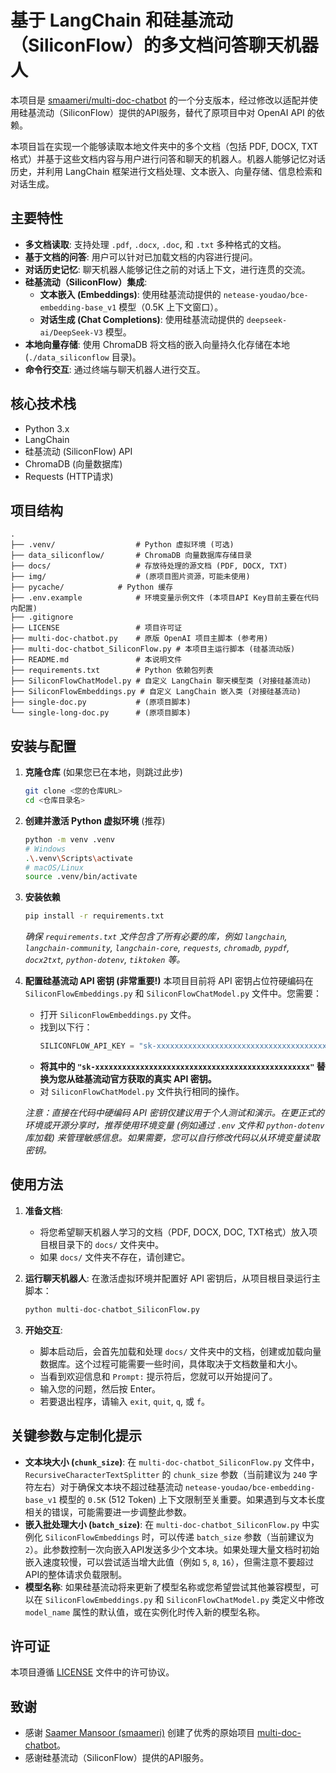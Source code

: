 # 基于 LangChain 和硅基流动（SiliconFlow）的多文档问答聊天机器人

本项目是 [smaameri/multi-doc-chatbot](https://github.com/smaameri/multi-doc-chatbot) 的一个分支版本，经过修改以适配并使用硅基流动（SiliconFlow）提供的API服务，替代了原项目中对 OpenAI API 的依赖。

本项目旨在实现一个能够读取本地文件夹中的多个文档（包括 PDF, DOCX, TXT 格式）并基于这些文档内容与用户进行问答和聊天的机器人。机器人能够记忆对话历史，并利用 LangChain 框架进行文档处理、文本嵌入、向量存储、信息检索和对话生成。

## 主要特性

* **多文档读取**: 支持处理 `.pdf`, `.docx`, `.doc`, 和 `.txt` 多种格式的文档。
* **基于文档的问答**: 用户可以针对已加载文档的内容进行提问。
* **对话历史记忆**: 聊天机器人能够记住之前的对话上下文，进行连贯的交流。
* **硅基流动（SiliconFlow）集成**:
    * **文本嵌入 (Embeddings)**: 使用硅基流动提供的 `netease-youdao/bce-embedding-base_v1` 模型（0.5K 上下文窗口）。
    * **对话生成 (Chat Completions)**: 使用硅基流动提供的 `deepseek-ai/DeepSeek-V3` 模型。
* **本地向量存储**: 使用 ChromaDB 将文档的嵌入向量持久化存储在本地 (`./data_siliconflow` 目录)。
* **命令行交互**: 通过终端与聊天机器人进行交互。

## 核心技术栈

* Python 3.x
* LangChain
* 硅基流动 (SiliconFlow) API
* ChromaDB (向量数据库)
* Requests (HTTP请求)

## 项目结构
```plaintext
.
├── .venv/                  # Python 虚拟环境 (可选)
├── data_siliconflow/       # ChromaDB 向量数据库存储目录
├── docs/                   # 存放待处理的源文档 (PDF, DOCX, TXT)
├── img/                    # (原项目图片资源，可能未使用)
├── pycache/            # Python 缓存
├── .env.example            # 环境变量示例文件 (本项目API Key目前主要在代码内配置)
├── .gitignore
├── LICENSE                 # 项目许可证
├── multi-doc-chatbot.py    # 原版 OpenAI 项目主脚本 (参考用)
├── multi-doc-chatbot_SiliconFlow.py # 本项目主运行脚本 (硅基流动版)
├── README.md               # 本说明文件
├── requirements.txt        # Python 依赖包列表
├── SiliconFlowChatModel.py # 自定义 LangChain 聊天模型类 (对接硅基流动)
├── SiliconFlowEmbeddings.py # 自定义 LangChain 嵌入类 (对接硅基流动)
├── single-doc.py           # (原项目脚本)
└── single-long-doc.py      # (原项目脚本)
```

## 安装与配置

1.  **克隆仓库** (如果您已在本地，则跳过此步)
    ```bash
    git clone <您的仓库URL>
    cd <仓库目录名>
    ```

2.  **创建并激活 Python 虚拟环境** (推荐)
    ```bash
    python -m venv .venv
    # Windows
    .\.venv\Scripts\activate
    # macOS/Linux
    source .venv/bin/activate
    ```

3.  **安装依赖**
    ```bash
    pip install -r requirements.txt
    ```
    *确保 `requirements.txt` 文件包含了所有必要的库，例如 `langchain`, `langchain-community`, `langchain-core`, `requests`, `chromadb`, `pypdf`, `docx2txt`, `python-dotenv`, `tiktoken` 等。*

4.  **配置硅基流动 API 密钥 (非常重要!)**
    本项目目前将 API 密钥占位符硬编码在 `SiliconFlowEmbeddings.py` 和 `SiliconFlowChatModel.py` 文件中。您需要：
    * 打开 `SiliconFlowEmbeddings.py` 文件。
    * 找到以下行：
        ```python
        SILICONFLOW_API_KEY = "sk-xxxxxxxxxxxxxxxxxxxxxxxxxxxxxxxxxxxxxxxxxxxxxxxx"
        ```
    * **将其中的 `"sk-xxxxxxxxxxxxxxxxxxxxxxxxxxxxxxxxxxxxxxxxxxxxxxxx"` 替换为您从硅基流动官方获取的真实 API 密钥。**
    * 对 `SiliconFlowChatModel.py` 文件执行相同的操作。

    *注意：直接在代码中硬编码 API 密钥仅建议用于个人测试和演示。在更正式的环境或开源分享时，推荐使用环境变量 (例如通过 `.env` 文件和 `python-dotenv` 库加载) 来管理敏感信息。如果需要，您可以自行修改代码以从环境变量读取密钥。*

## 使用方法

1.  **准备文档**:
    * 将您希望聊天机器人学习的文档（PDF, DOCX, DOC, TXT格式）放入项目根目录下的 `docs/` 文件夹中。
    * 如果 `docs/` 文件夹不存在，请创建它。

2.  **运行聊天机器人**:
    在激活虚拟环境并配置好 API 密钥后，从项目根目录运行主脚本：
    ```bash
    python multi-doc-chatbot_SiliconFlow.py
    ```

3.  **开始交互**:
    * 脚本启动后，会首先加载和处理 `docs/` 文件夹中的文档，创建或加载向量数据库。这个过程可能需要一些时间，具体取决于文档数量和大小。
    * 当看到欢迎信息和 `Prompt:` 提示符后，您就可以开始提问了。
    * 输入您的问题，然后按 Enter。
    * 若要退出程序，请输入 `exit`, `quit`, `q`, 或 `f`。

## 关键参数与定制化提示

* **文本块大小 (`chunk_size`)**: 在 `multi-doc-chatbot_SiliconFlow.py` 文件中，`RecursiveCharacterTextSplitter` 的 `chunk_size` 参数（当前建议为 `240` 字符左右）对于确保文本块不超过硅基流动 `netease-youdao/bce-embedding-base_v1` 模型的 `0.5K` (512 Token) 上下文限制至关重要。如果遇到与文本长度相关的错误，可能需要进一步调整此参数。
* **嵌入批处理大小 (`batch_size`)**: 在 `multi-doc-chatbot_SiliconFlow.py` 中实例化 `SiliconFlowEmbeddings` 时，可以传递 `batch_size` 参数（当前建议为 `2`）。此参数控制一次向嵌入API发送多少个文本块。如果处理大量文档时初始嵌入速度较慢，可以尝试适当增大此值（例如 `5`, `8`, `16`），但需注意不要超过API的整体请求负载限制。
* **模型名称**: 如果硅基流动将来更新了模型名称或您希望尝试其他兼容模型，可以在 `SiliconFlowEmbeddings.py` 和 `SiliconFlowChatModel.py` 类定义中修改 `model_name` 属性的默认值，或在实例化时传入新的模型名称。

## 许可证

本项目遵循 [LICENSE](./LICENSE) 文件中的许可协议。

## 致谢

* 感谢 [Saamer Mansoor (smaameri)](https://github.com/smaameri) 创建了优秀的原始项目 [multi-doc-chatbot](https://github.com/smaameri/multi-doc-chatbot)。
* 感谢硅基流动（SiliconFlow）提供的API服务。